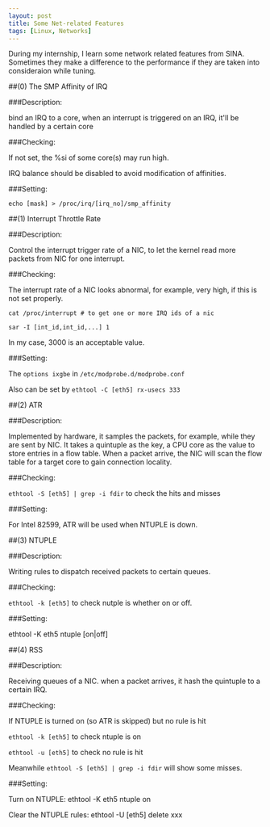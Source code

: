 ```yaml
---
layout: post
title: Some Net-related Features
tags: [Linux, Networks]
---
```


During my internship, I learn some network related features from SINA. Sometimes they make a difference to the performance if they are taken into consideraion while tuning.

<!--more-->

##(0) The SMP Affinity of IRQ

###Description: 

bind an IRQ to a core, when an interrupt is triggered on an IRQ, it'll be handled by a certain core

###Checking:

If not set, the %si of some core(s) may run high.

IRQ balance should be disabled to avoid modification of affinities. 

###Setting:

`echo [mask] > /proc/irq/[irq_no]/smp_affinity`


##(1) Interrupt Throttle Rate
	
###Description: 

Control the interrupt trigger rate of a NIC, to let the kernel read more packets from NIC for one interrupt.

###Checking:

The interrupt rate of a NIC looks abnormal, for example, very high, if this is not set properly.

`cat /proc/interrupt # to get one or more IRQ ids of a nic`

`sar -I [int_id,int_id,...] 1`

In my case, 3000 is an acceptable value.

###Setting:

The `options ixgbe` in `/etc/modprobe.d/modprobe.conf`

Also can be set by `ethtool -C [eth5] rx-usecs 333`


##(2) ATR

###Description:

Implemented by hardware, it samples the packets, for example, while they are sent by NIC. It takes a quintuple as the key, a CPU core as the value to store entries in a flow table. When a packet arrive, the NIC will scan the flow table for a target core to gain connection locality.

###Checking:

`ethtool -S [eth5] | grep -i fdir` to check the hits and misses

###Setting:

For Intel 82599, ATR will be used when NTUPLE is down.


##(3) NTUPLE

###Description: 

Writing rules to dispatch received packets to certain queues.

###Checking:

`ethtool -k [eth5]` to check nutple is whether on or off.

###Setting:

ethtool -K eth5 ntuple [on|off]


##(4) RSS

###Description: 

Receiving queues of a NIC. when a packet arrives, it hash the quintuple to a certain IRQ.

###Checking:

If NTUPLE is turned on (so ATR is skipped) but no rule is hit

`ethtool -k [eth5]` to check ntuple is on

`ethtool -u [eth5]` to check no rule is hit

Meanwhile `ethtool -S [eth5] | grep -i fdir` will show some misses.

###Setting:

Turn on NTUPLE: ethtool -K eth5 ntuple on

Clear the NTUPLE rules: ethtool -U [eth5] delete xxx
